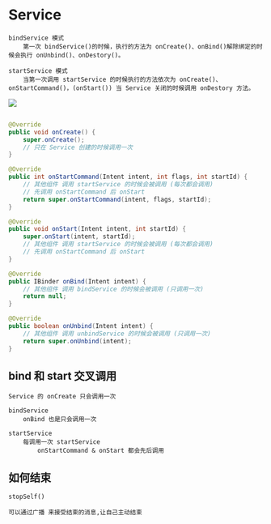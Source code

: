 # Service

    bindService 模式
        第一次 bindService()的时候，执行的方法为 onCreate()、onBind()解除绑定的时候会执行 onUnbind()、onDestory()。

    startService 模式
        当第一次调用 startService 的时候执行的方法依次为 onCreate()、onStartCommand()，(onStart()) 当 Service 关闭的时候调用 onDestory 方法。

![](https://upload-images.jianshu.io/upload_images/61189-3d5c0d91270c6953.png)

``` java

@Override
public void onCreate() {
    super.onCreate();
    // 只在 Service 创建的时候调用一次
}

@Override
public int onStartCommand(Intent intent, int flags, int startId) {
    // 其他组件 调用 startService 的时候会被调用 (每次都会调用)
    // 先调用 onStartCommand 后 onStart
    return super.onStartCommand(intent, flags, startId);
}

@Override
public void onStart(Intent intent, int startId) {
    super.onStart(intent, startId);
    // 其他组件 调用 startService 的时候会被调用 (每次都会调用)
    // 先调用 onStartCommand 后 onStart
}

@Override
public IBinder onBind(Intent intent) {
    // 其他组件 调用 bindService 的时候会被调用 (只调用一次)
    return null;
}

@Override
public boolean onUnbind(Intent intent) {
    // 其他组件 调用 unbindService 的时候会被调用 (只调用一次)
    return super.onUnbind(intent);
}
```

## bind 和 start 交叉调用

    Service 的 onCreate 只会调用一次

    bindService
        onBind 也是只会调用一次

    startService
        每调用一次 startService 
            onStartCommand & onStart 都会先后调用

## 如何结束

    stopSelf()

    可以通过广播 来接受结束的消息,让自己主动结束
